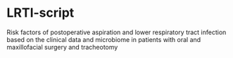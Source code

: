 # LRTI-script
Risk factors of postoperative aspiration and lower respiratory tract infection based on the clinical data and microbiome in patients with oral and maxillofacial surgery and tracheotomy 
